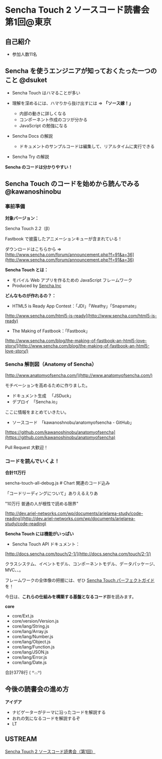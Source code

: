 # Sencha Touch 2 ソースコード読書会 第1回@東京

## 自己紹介

- 参加人数11名

## Sencha を使うエンジニアが知っておくたった一つのこと @dsuket

- Sencha Touch はハマることが多い

- 理解を深めるには、ハマりから抜け出すには => **「ソース嫁！」**

    - 内部の動きに詳しくなる
    - コンポーネント作成のコツが分かる
    - JavaScript の勉強になる

- Sencha Docs の解説
    - ドキュメントのサンプルコードは編集して、リアルタイムに実行できる

- Sencha Try の解説

**Sencha のコードは分かりやすい！**

## Sencha Touch のコードを始めから読んでみる @kawanoshinobu

### 事前準備

**対象バージョン：**

Sencha Touch 2.2（β）

Fastbook で披露したアニメーションキューが含まれている！

ダウンロードはこちらから => [http://www.sencha.com/forum/announcement.php?f=91&a=36](http://www.sencha.com/forum/announcement.php?f=91&a=36)

**Sencha Touch とは：**

- モバイル Web アプリを作るための JavaScript フレームワーク
- Produced by [Sencha.Inc](http://www.sencha.com/)

**どんなものが作れるの？：**

- HTML5 is Ready App Contest：「JDI」「Weathy」「Snapsmate」

[http://www.sencha.com/html5-is-ready](http://www.sencha.com/html5-is-ready)

- The Making of Fastbook：「Fastbook」

[http://www.sencha.com/blog/the-making-of-fastbook-an-html5-love-story/](http://www.sencha.com/blog/the-making-of-fastbook-an-html5-love-story/)

### Sencha 解剖図（Anatomy of Sencha）

[http://www.anatomyofsencha.com/](http://www.anatomyofsencha.com/)

モチベーションを高めるために作りました。

- ドキュメント生成 　「JSDuck」
- デプロイ　「Sencha.io」

ここに情報をまとめていきたい。

- ソースコード　「kawanoshnobu/anatomyofsencha - GitHub」

[https://github.com/kawanoshinobu/anatomyofsencha](https://github.com/kawanoshinobu/anatomyofsencha)

Pull Request 大歓迎！

### コードを読んでいくよ！

**合計11万行**

sencha-touch-all-debug.js # Chart 関連のコード込み

「コードリーディングについて」ありえるえりあ

"10万行 普通の人が根性で読める限界"

[http://dev.ariel-networks.com/wp/documents/arielarea-study/code-reading](http://dev.ariel-networks.com/wp/documents/arielarea-study/code-reading)

**Sencha Touch には機能がいっぱい**

- Sencha Touch API ドキュメント：

[http://docs.sencha.com/touch/2-1/](http://docs.sencha.com/touch/2-1/)

クラスシステム、イベントモデル、コンポーネントモデル、データパッケージ、MVC、、。

フレームワークの全体像の把握には、ぜひ [Sencha Touch パーフェクトガイド](http://www.amazon.co.jp/dp/4048869566/) を！

今日は、**これらの仕組みを構築する基盤となるコード**群を読みます。

**core**

- core/Ext.js
- core/version/Version.js
- core/lang/String.js
- core/lang/Array.js
- core/lang/Number.js
- core/lang/Object.js
- core/lang/Function.js
- core/lang/JSON.js
- core/lang/Error.js
- core/lang/Date.js

合計3778行 ( ꒪⌓꒪)

## 今後の読書会の進め方

**アイデア**

- ナビゲーターがテーマに沿ったコードを解説する
- おれの気になるコードを解説するぞ
- LT

## USTREAM

[Sencha Touch 2 ソースコード読書会（第1回）](http://goo.gl/Xc0pd)

